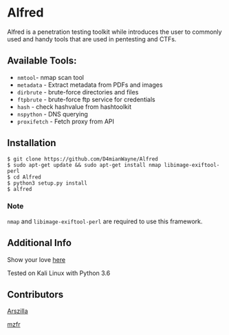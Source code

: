 # Alfred
Alfred is a penetration testing toolkit while introduces the user to commonly used and handy tools that are used in 
pentesting and CTFs.

## Available Tools:
- `nmtool`- nmap scan tool
- `metadata` - Extract metadata from PDFs and images
- `dirbrute` - brute-force directories and files
- `ftpbrute` - brute-force ftp service for credentials
- `hash` - check hashvalue from hashtoolkit
- `nspython` - DNS querying
- `proxifetch` - Fetch proxy from API

## Installation
```
$ git clone https://github.com/D4mianWayne/Alfred
$ sudo apt-get update && sudo apt-get install nmap libimage-exiftool-perl
$ cd Alfred
$ python3 setup.py install
$ alfred
```

### Note
`nmap` and `libimage-exiftool-perl` are required to use this framework.

## Additional Info
Show your love [here][Say Thanks]

Tested on Kali Linux with Python 3.6

## Contributors
[Arszilla][Arszilla]

[mzfr][mzfr]


[Say Thanks]: https://saythanks.io/to/D4mianWayne
[Arszilla]:     https://github.com/Arzilla
[mzfr]:         https://github.com/mzfr


